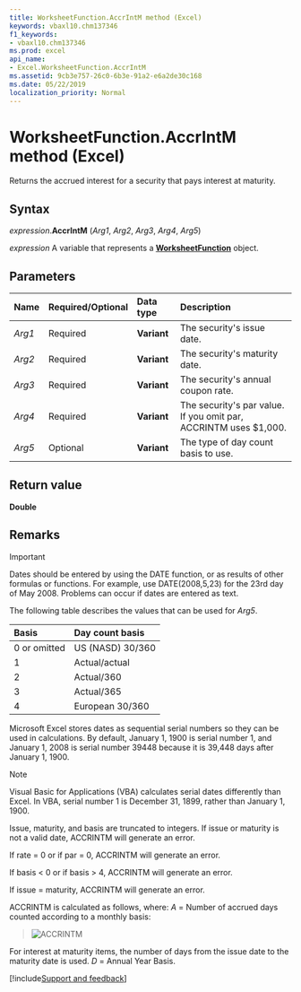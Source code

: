```yaml
---
title: WorksheetFunction.AccrIntM method (Excel)
keywords: vbaxl10.chm137346
f1_keywords:
- vbaxl10.chm137346
ms.prod: excel
api_name:
- Excel.WorksheetFunction.AccrIntM
ms.assetid: 9cb3e757-26c0-6b3e-91a2-e6a2de30c168
ms.date: 05/22/2019
localization_priority: Normal
---
```



# WorksheetFunction.AccrIntM method (Excel)

Returns the accrued interest for a security that pays interest at maturity.


## Syntax

_expression_.**AccrIntM** (_Arg1_, _Arg2_, _Arg3_, _Arg4_, _Arg5_)

_expression_ A variable that represents a **[WorksheetFunction](Excel.WorksheetFunction.md)** object.


## Parameters

|Name|Required/Optional|Data type|Description|
|:-----|:-----|:-----|:-----|
| _Arg1_|Required| **Variant**|The security's issue date.|
| _Arg2_|Required| **Variant**|The security's maturity date.|
| _Arg3_|Required| **Variant**|The security's annual coupon rate.|
| _Arg4_|Required| **Variant**|The security's par value. If you omit par, ACCRINTM uses $1,000.|
| _Arg5_|Optional| **Variant**|The type of day count basis to use.|


## Return value

**Double** 


## Remarks

> [!IMPORTANT] 
> Dates should be entered by using the DATE function, or as results of other formulas or functions. For example, use DATE(2008,5,23) for the 23rd day of May 2008. Problems can occur if dates are entered as text.

The following table describes the values that can be used for _Arg5_.

|Basis|Day count basis|
|:-----|:-----|
|0 or omitted|US (NASD) 30/360|
|1|Actual/actual|
|2|Actual/360|
|3|Actual/365|
|4|European 30/360|

Microsoft Excel stores dates as sequential serial numbers so they can be used in calculations. By default, January 1, 1900 is serial number 1, and January 1, 2008 is serial number 39448 because it is 39,448 days after January 1, 1900.
    
> [!NOTE] 
> Visual Basic for Applications (VBA) calculates serial dates differently than Excel. In VBA, serial number 1 is December 31, 1899, rather than January 1, 1900. 

Issue, maturity, and basis are truncated to integers. If issue or maturity is not a valid date, ACCRINTM will generate an error.  

If rate = 0 or if par = 0, ACCRINTM will generate an error.    

If basis < 0 or if basis > 4, ACCRINTM will generate an error.   

If issue = maturity, ACCRINTM will generate an error. 
 
ACCRINTM is calculated as follows, where: _A_ = Number of accrued days counted according to a monthly basis:

> ![ACCRINTM](../images/awfacrtm_ZA06051109.gif)  

For interest at maturity items, the number of days from the issue date to the maturity date is used. _D_ = Annual Year Basis. 
    



[!include[Support and feedback](~/includes/feedback-boilerplate.md)]